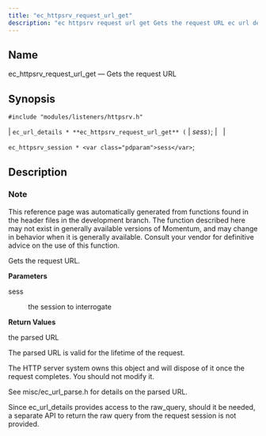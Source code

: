 ```yaml
---
title: "ec_httpsrv_request_url_get"
description: "ec httpsrv request url get Gets the request URL ec url details ec httpsrv request url get sess ec httpsrv session sess This reference page was automatically generated from functions found in the header files in the development branch The function described here may not exist in generally available versions..."
---
```


<a name="apis.ec_httpsrv_request_url_get"></a> 
## Name

ec_httpsrv_request_url_get — Gets the request URL

## Synopsis

`#include "modules/listeners/httpsrv.h"`

| `ec_url_details * **ec_httpsrv_request_url_get** (` | <var class="pdparam">sess</var>`)`; |   |

`ec_httpsrv_session * <var class="pdparam">sess</var>`;<a name="idp52932224"></a> 
## Description

### Note

This reference page was automatically generated from functions found in the header files in the development branch. The function described here may not exist in generally available versions of Momentum, and may change in behavior when it is generally available. Consult your vendor for definitive advice on the use of this function.

Gets the request URL.

**<a name="idp52935072"></a> Parameters**

<dl class="variablelist">

<dt>sess</dt>

<dd>

the session to interrogate

</dd>

</dl>

**<a name="idp52937808"></a> Return Values**

the parsed URL

The parsed URL is valid for the lifetime of the request.

The HTTP server system owns this object and will dispose of it once the request completes. You should not modify it.

See misc/ec_url_parse.h for details on the parsed URL.

Since ec_url_details provides access to the raw_query, should it be needed, a separate API to return the raw query from the request session is not provided.